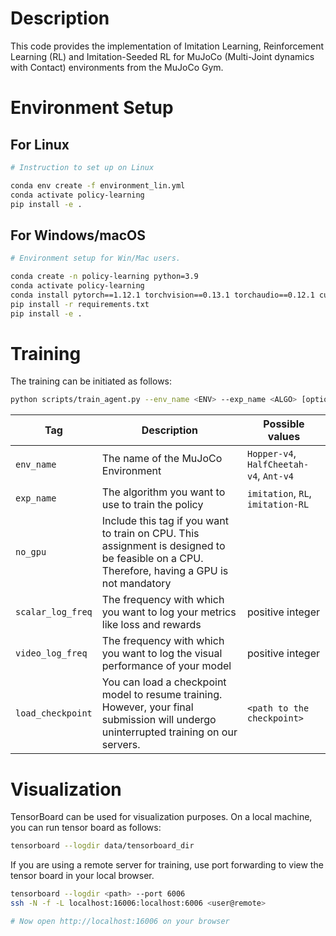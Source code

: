# Description

This code provides the implementation of Imitation Learning, Reinforcement Learning (RL) and Imitation-Seeded RL for MuJoCo (Multi-Joint dynamics with Contact) environments from the MuJoCo Gym.


# Environment Setup

## For Linux

```bash
# Instruction to set up on Linux

conda env create -f environment_lin.yml
conda activate policy-learning
pip install -e .
```

## For Windows/macOS

```bash
# Environment setup for Win/Mac users.

conda create -n policy-learning python=3.9
conda activate policy-learning
conda install pytorch==1.12.1 torchvision==0.13.1 torchaudio==0.12.1 cudatoolkit=11.3 -c pytorch 
pip install -r requirements.txt
pip install -e .
```

# Training

The training can be initiated as follows:

```bash
python scripts/train_agent.py --env_name <ENV> --exp_name <ALGO> [optional tags]
```

| Tag                | Description                                                                     | Possible values                    |
|--------------------|---------------------------------------------------------------------------------|------------------------------------|
| `env_name`         | The name of the MuJoCo Environment                                              | `Hopper-v4`, `HalfCheetah-v4`, `Ant-v4` |
| `exp_name`         | The algorithm you want to use to train the policy                               | `imitation`, `RL`, `imitation-RL`  |
| `no_gpu`           | Include this tag if you want to train on CPU. This assignment is designed to be feasible on a CPU. Therefore, having a GPU is not mandatory |                                    |
| `scalar_log_freq`  | The frequency with which you want to log your metrics like loss and rewards     | positive integer                   |
| `video_log_freq`   | The frequency with which you want to log the visual performance of your model   | positive integer                   |
| `load_checkpoint`  | You can load a checkpoint model to resume training. However, your final submission will undergo uninterrupted training on our servers. | `<path to the checkpoint>`         |

# Visualization

TensorBoard can be used for visualization purposes. On a local machine, you can run tensor board as follows:

```bash
tensorboard --logdir data/tensorboard_dir
```
If you are using a remote server for training, use port forwarding to view the tensor board in your local browser.
```bash
tensorboard --logdir <path> --port 6006
ssh -N -f -L localhost:16006:localhost:6006 <user@remote>

# Now open http://localhost:16006 on your browser
```

